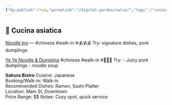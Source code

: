 ```yaml
---
{"dg-publish":true,"permalink":"/digital-garden/salsa/","tags":["resource"]}
---
```



## 🥢 Cucina asiatica

[Noodle Inn](https://www.google.com/maps/search/?api=1&query=Noodle+Inn+London) — 
#chinese #walk-in #💰💰💰
Try: signature dishes, pork dumplings 

[Ye Ye Noodle & Dumpling](https://www.google.com/maps/search/?api=1&query=Ye+Ye+Noodle+%26+Dumpling+Artillery+Passage+London)
#chinese #walk-in #💸💸💸 
	Try: 
	- Juicy pork dumplings
	- noodle soup

**Sakura Bistro** 
	Cuisine: Japanese  
	Booking/Walk-in: Walk-in  
	Recommended Dishes: Ramen, Sushi Platter  
	Location: Main St, Downtown  
	Price Range: \$$
	Notes: Cozy spot, quick service

